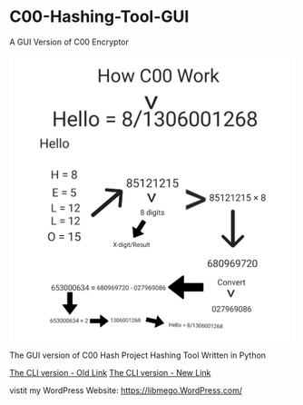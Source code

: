 # C00-Hashing-Tool-GUI
A GUI Version of C00 Encryptor

![Alt text](C00EP_Blueprint.png)

The GUI version of C00 Hash Project Hashing Tool Written in Python

[The CLI version - Old Link](https://github.com/LibMego-Official-Githu-B/C00-Encryption-Project-C00EP-Encryptor-Tool)
[The CLI version - New Link](https://github.com/LibMego-Official-Githu-B/C00-Hashing-Tool/)

vistit my WordPress Website: https://libmego.WordPress.com/
